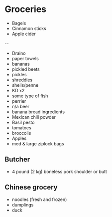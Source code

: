 # Groceries

- Bagels
- Cinnamon sticks
- Apple cider

--

- Draino
- paper towels
- bananas
- pickled beets
- pickles
- shreddies
- shells/penne
- KD x2
- some type of fish
- perrier
- n/a beer
- banana bread ingredients
- Mexican chili powder
- Basil pesto
- tomatoes
- broccolis
- Apples
- med & large ziplock bags

## Butcher

- 4 pound (2 kg) boneless pork shoulder or butt

## Chinese grocery

- noodles (fresh and frozen)
- dumplings
- duck
